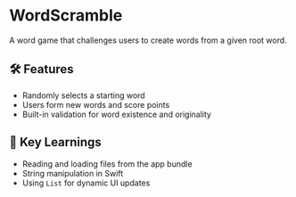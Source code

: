 # WordScramble

A word game that challenges users to create words from a given root word.

## 🛠 Features
- Randomly selects a starting word
- Users form new words and score points
- Built-in validation for word existence and originality

## 📌 Key Learnings
- Reading and loading files from the app bundle
- String manipulation in Swift
- Using `List` for dynamic UI updates
